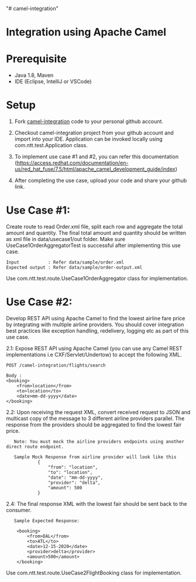 "# camel-integration" 

# Integration using Apache Camel

# Prerequisite

   - Java 1.8, Maven 
   - IDE (Eclipse, IntelliJ or VSCode)    
    
# Setup 

1. Fork [camel-integration](https://github.com/writemevenkat/camel-integration) code to your personal github account.
  
2. Checkout camel-integration project from your github account and import into your IDE. Application can be invoked locally
   using com.ntt.test.Application class.
   
3. To implement use case #1 and #2, you can refer this documentation (https://access.redhat.com/documentation/en-us/red_hat_fuse/7.5/html/apache_camel_development_guide/index)
  
3. After completing the use case, upload your code and share your github link.       
    
# Use Case #1: 

  Create route to read Order.xml file, split each row and aggregate the total amount and quantity. The final total 
  amount and quantity should be written as xml file in data/usecase1/out folder. Make sure UseCase1OrderAggregatorTest
  is successful after implementing this use case. 
    
    Input           : Refer data/sample/order.xml
    Expected output : Refer data/sample/order-output.xml
 
Use com.ntt.test.route.UseCase1OrderAggregator class for implementation. 

# Use Case #2:
  Develop REST API using Apache Camel to find the lowest airline fare price by integrating with multiple airline providers.
  You should cover integration best practices like exception handling, redelivery, logging etc as part of this use case. 
  
    
  2.1: Expose REST API using Apache Camel (you can use any Camel REST implementations i.e CXF/Servlet/Undertow) 
  to accept the following XML.
    
    POST /camel-integration/flights/search
    
    Body :
    <booking>
        <from>location</from>
        <to>location</to>
        <date>mm-dd-yyyy</date>
    </booking>    
    
  2.2: Upon receiving the request XML, convert received request to JSON and multicast copy of the message 
       to 3 different airline providers parallel. The response from the providers should be aggregated to find the lowest 
       fair price. 
       
       Note: You must mock the airline providers endpoints using another direct route endpoint.
                
       Sample Mock Response from airline provider will look like this 
                {
                    "from": "location",
                    "to": "location",
                    "date": "mm-dd-yyyy",
                    "provider": "delta",
                    "amount": 500                
                }
                
  2.4: The final response XML with the lowest fair should be sent back to the consumer. 
       
       Sample Expected Response: 
       
        <booking>
            <from>DAL</from>
            <to>ATL</to>
            <date>12-15-2020</date>
            <provider>delta</provider>
            <amount>500</amount>
        </booking>
                
Use com.ntt.test.route.UseCase2FlightBooking class for implementation.    
    
    
    

